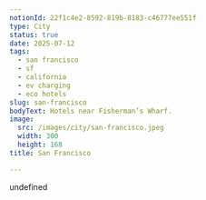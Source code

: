 ```yaml
---
notionId: 22f1c4e2-8592-819b-8183-c46777ee551f
type: City
status: true
date: 2025-07-12
tags:
  - san francisco
  - sf
  - california
  - ev charging
  - eco hotels
slug: san-francisco
bodyText: Hotels near Fisherman’s Wharf.
image:
  src: /images/city/san-francisco.jpeg
  width: 300
  height: 168
title: San Francisco

---
```

undefined